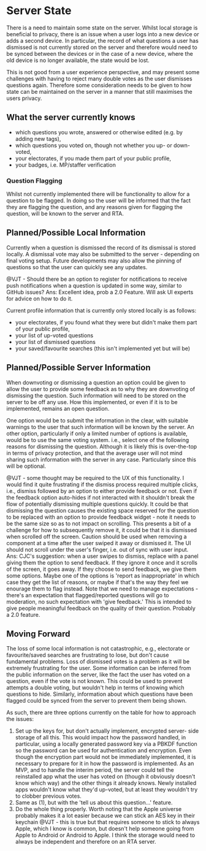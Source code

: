 # Server State
There is a need to maintain some state on the server. Whilst local storage is beneficial to privacy, there is an issue when a user logs into a new device or adds a second device. In particular, the record of what questions a user has dismissed is not currently stored on the server and therefore would need to be synced between the devices or in the case of a new device, where the old device is no longer available, the state would be lost. 

This is not good from a user experience perspective, and may present some challenges with having to reject many double votes as the user dismisses questions again. Therefore some consideration needs to be given to how state can be maintained on the server in a manner that still maximises the users privacy. 

## What the server currently knows
* which questions you wrote, answered or otherwise edited (e.g. by
adding new tags),
* which questions you voted on, though not whether you up- or down-
voted,
* your electorates, if you made them part of your public profile,
* your badges, i.e. MP/staffer verification

### Question Flagging
Whilst not currently implemented there will be functionality to allow for a question to be flagged. In doing so the user will be informed that the fact they are flagging the question, and any reasons given for flagging the question, will be known to the server and RTA.

## Planned/Possible Local Information
Currently when a question is dismissed the record of its dismissal is stored locally. A dismissal vote may also be submitted to the server - depending on final voting setup. Future developments may also allow the pinning of questions so that the user can quickly see any updates.

@VJT - Should there be an option to register for notifications to receive push notifications when a question is updated in some way, similar to GitHub issues?
Ans: Excellent idea, prob a 2.0 Feature. Will ask UI experts for advice on how to do it.

Current profile information that is currently only stored locally is as follows:
* your electorates, if you found what they were but didn't make them part of your public profile,
* your list of up-voted questions
* your list of dismissed questions
* your saved/favourite searches (this isn't implemented yet but will be)

## Planned/Possible Server Information
When downvoting or dismissing a question an option could be given to allow the user to provide some feedback as to why they are downvoting of dismissing the question. Such information will need to be stored on the server to be off any use. How this implemented, or even if it is to be implemented, remains an open question.

One option would be to submit the information in the clear, with suitable warnings to the user that such information will be known by the server. An other option, particularly if only a limited number of options is available, would be to use the same voting system. i.e., select one of the following reasons for dismissing the question. Although it is likely this is over-the-top in terms of privacy protection, and that the average user will not mind sharing such information with the server in any case. Particularly since this will be optional.

@VJT - some thought may be required to the UX of this functionality. I would find it quite frustrating if the dismiss process required multiple clicks, i.e., dismiss followed by an option to either provide feedback or not. Even if the feedback option auto-hides if not interacted with it shouldn't break the flow of potentially dismissing multiple questions quickly. It could be that dismissing the question causes the existing space reserved for the question to be replaced with an option to provide feedback widget - note it needs to be the same size so as to not impact on scrolling. This presents a bit of a challenge for how to subsequently remove it, it could be that it is dismissed when scrolled off the screen. Caution should be used when removing a component at a time after the user swiped it away or dismissed it. The UI should not scroll under the user's finger, i.e. out of sync with user input.
Ans: CJC's suggestion: when a user swipes to dismiss, replace with a panel giving them the option to send feedback. If they ignore it once and it scrolls of the screen, it goes away. If they choose to send feedback, we give them some options. Maybe one of the options is 'report as inappropriate' in which case they get the list of reasons, or maybe if that's the way they feel we enourage them to flag instead. Note that we need to manage expectations - there's an expectation that flagged/reported questions will go to moderation, no such expectation with 'give feedback.' This is intended to give people meaningful feedback on the quality of their question. Probably a 2.0 feature.


## Moving Forward
The loss of some local information is not catastrophic, e.g., electorate or favourite/saved searches are frustrating to lose, but don't cause fundamental problems. Loss of dismissed votes is a problem as it will be extremely frustrating for the user. Some information can be inferred from the public information on the server, like the fact the user has voted on a question, even if the vote is not known. This could be used to prevent attempts a double voting, but wouldn't help in terms of knowing which questions to hide. Similarly, information about which questions have been flagged could be synced from the server to prevent them being shown. 

As such, there are three options currently on the table for how to approach the issues:
1. Set up the keys for, but don't actually implement, encrypted server-
side storage of all this. This would impact how the password handled, in particular, using a locally generated password key via a PBKDF function so the password can be used for authentication and encryption. Even though the encryption part would not be immediately implemented, it is necessary to prepare for it in how the password is implemented. As an MVP, and to handle the interim period, the server could tell the reinstalled app what the user has voted on (though it obviously doesn't know which way) and the other things it already knows. Newly installed apps wouldn't know what they'd up-voted, but at least they wouldn't try to clobber previous votes.
2. Same as (1), but with the 'tell us about this question...' feature.
3. Do the whole thing properly. Worth noting that the Apple universe probably makes it a lot easier because we can stick an AES key in their keychain 
    @VJT - this is true but that requires someone to stick to always Apple, which I know is common, but doesn't help someone going from Apple to Android or Android to Apple. I think the storage would need to always be independent and therefore on an RTA server.


